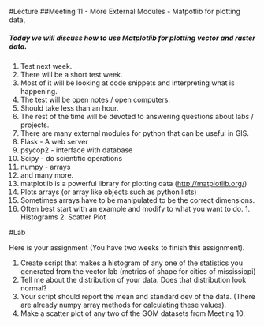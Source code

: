 #Lecture
##Meeting 11 - More External Modules - Matpotlib for plotting data, 
##### Today we will discuss how to use Matplotlib for plotting vector and raster data.

1. Test next week.
  1. There will be a short test week.  
  2. Most of it will be looking at code snippets and interpreting what is happening.  
  3. The test will be open notes / open computers.
  4. Should take less than an hour.
  5. The rest of the time will be devoted to answering questions about labs / projects.
1. There are many external modules for python that can be useful in GIS.
  1. Flask - A web server
  2. psycop2 - interface with database
  3. Scipy - do scientific operations
  4. numpy - arrays
  5. and many more.
2. matplotlib is a powerful library for plotting data (http://matplotlib.org/)
  1. Plots arrays (or array like objects such as python lists)
  2. Sometimes arrays have to be manipulated to be the correct dimensions.
  3. Often best start with an example and modify to what you want to do.
    1. Histograms
	2. Scatter Plot
  
#Lab 

Here is your assignment (You have two weeks to finish this assignment).

1. Create script that makes a histogram of any one of the statistics you generated from the vector lab (metrics of shape for cities of mississippi)
  1. Tell me about the distribution of your data. Does that distribution look normal?
  2. Your script should report the mean and standard dev of the data. (There are already numpy array methods for calculating these values).
2. Make a scatter plot of any two of the GOM datasets from Meeting 10.








  




      
      

